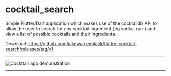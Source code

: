 # cocktail_search
Simple Flutter/Dart application which makes use of the cocktaildb API to allow the user to search for any cocktail ingredient (eg vodka, rum) and view a list of possible cocktails and their ingredients.

Download https://github.com/jakewarrenblack/flutter-cocktail-search/releases/tag/v1

***
![Cockttail app demonstration](https://user-images.githubusercontent.com/47800618/131173897-b60fcb37-cc95-4338-9f0a-bc70bce8c8d8.gif "App demonstration")
***
